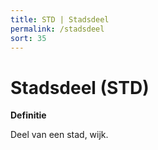 ```yaml
---
title: STD | Stadsdeel
permalink: /stadsdeel
sort: 35
---
```


Stadsdeel (STD)
=========

**Definitie**

Deel van een stad, wijk.
